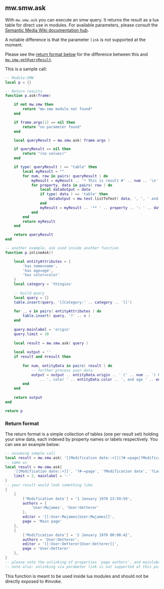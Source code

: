 ## mw.smw.ask

With `mw.smw.ask` you can execute an smw query. It returns the result as a lua table for direct use in modules.
For available parameters, please consult the [Semantic Media Wiki documentation hub][smwdoc].

A notable difference is that the parameter `link` is not supported at the moment.

Please see the [return format below](#result) for the difference between this and [`mw.smw.getQueryResult`](mw.smw.getQueryResult.md).

This is a sample call:
```lua
-- Module:SMW
local p = {}

-- Return results
function p.ask(frame)

    if not mw.smw then
        return "mw.smw module not found"
    end

    if frame.args[1] == nil then
        return "no parameter found"
    end

    local queryResult = mw.smw.ask( frame.args )

    if queryResult == nil then
        return "(no values)"
    end

    if type( queryResult ) == "table" then
        local myResult = ""
        for num, row in pairs( queryResult ) do
            myResult = myResult .. '* This is result #' .. num .. '\n'
            for property, data in pairs( row ) do
                local dataOutput = data
                if type( data ) == 'table' then
                    dataOutput = mw.text.listToText( data, ', ', ' and ')
                end
                myResult = myResult .. '** ' .. property .. ': ' .. dataOutput .. '\n'
            end
        end
        return myResult
    end

    return queryResult
end

-- another example, ask used inside another function
function p.inlineAsk()

    local entityAttributes = {
        'has name=name',
        'has age=age',
        'has color=color'
    }
    local category = 'thingies'
    
    -- build query
    local query = {}
    table.insert(query, '[[Category:' .. category .. ']]')
    
    for _, v in pairs( entityAttributes ) do
        table.insert( query, '?' .. v )
    end
    
    query.mainlabel = 'origin'
    query.limit = 10
    
    local result = mw.smw.ask( query )
    
    local output = ''
    if result and #result then
    
        for num, entityData in pairs( result ) do
            -- further process your data
            output = output .. entityData.origin .. ' (' .. num .. ') has name ' .. entityData.name
                .. ', color ' .. entityData.color .. ', and age ' .. entityData.age
        end
    end
    
    return output
end

return p
```

### <a name="result"></a>Return format

The return format is a simple collection of tables (one per result set) holding your smw data,
each indexed by property names or labels respectively. You can see an example below:

```lua
-- assuming sample call
local result = mw.smw.ask( '[[Modification date::+]]|?#-=page|?Modification date|?Last editor is=editor|?page author=authors|limit=2|mainlabel=-' )
-- same as
local result = mw.smw.ask{
    '[[Modification date::+]]', '?#-=page', '?Modification date', '?Last editor is=editor', '?page author#-=authors', 
    limit = 2, mainlabel = '-'
} 
-- your result would look something like
{
    {
        ['Modification date'] = '1 January 1970 23:59:59',
        authors = {
            'User:Mwjames', 'User:Oetterer'
        },
        editor = '[[:User:Mwjames|User:Mwjames]]',
        page = 'Main page'
    },
    {
        ['Modification date'] = '2 January 1970 00:00:42',
        authors = 'User:Oetterer',
        editor = '[[:User:Oetterer|User:Oetterer]]',
        page = 'User:Oetterer'
    },
}
-- please note the unlinking of properties 'page authors', and mainlabel '?' by using the #- operator
-- note also: unlinking via parameter link is not supported at this point
```

This function is meant to be used inside lua modules and should not be directly exposed to #invoke.

[smwdoc]: https://www.semantic-mediawiki.org/wiki/Semantic_MediaWiki
